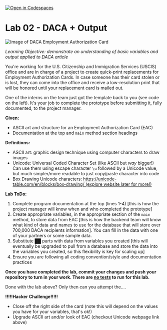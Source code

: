 [![Open in Codespaces](https://classroom.github.com/assets/launch-codespace-2972f46106e565e64193e422d61a12cf1da4916b45550586e14ef0a7c637dd04.svg)](https://classroom.github.com/open-in-codespaces?assignment_repo_id=18045386)
# Lab 02 - DACA + Output

![Image of DACA Employment Authorization Card](https://i.imgur.com/xRUVy3O.jpg)

_Learning Objective: demonstrate an understanding of basic variables and output applied to DACA article_

You're working for the U.S. Citizenship and Immigration Services (USCIS) office and are in charge of a project to create quick-print replacements for Employment Authorization Cards. In case someone has their card stolen or is lost, they can come into the office and receive a low-resolution print that will be honored until your replacement card is mailed out.

One of the interns on the team just got the template back to you (see code on the left). It's your job to complete the prototype before submitting it, fully documented, to the project manager.

**Given:**

- ASCII art and structure for an Employment Authorization Card (EAC)
- Documentation at the top and `main` method section headings

**Definitions:**

- ASCII art: graphic design technique using computer characters to draw images
- Unicode: Universal Coded Character Set (like ASCII but _way_ bigger!) Can use them using escape character `\u` followed by a Unicode value, but much simpler/more readable to just copy/paste character into code
- Box Drawing Unicode characters: [https://unicode-table.com/en/blocks/box-drawing/ (explore website later for more!)](https://unicode-table.com/en/blocks/box-drawing/)

**Lab ToDo:**

1. Complete program documentation at the top (lines 1-4) [this is how the project manager will know when and who completed the prototype]
2. Create appropriate variables, in the appropriate section of the `main` method, to store data from EAC [this is how the backend team will know what kind of data and names to use for the database that will store over 700,000 DACA recipients information]. You can fill in the data with one of your partners or some sample data.
3. Substitute ██ parts with data from variables you created [this will eventually be upgraded to pull from a database and store the data into the variables you created, so this flexibility is key for scaling up]
4. Ensure you are following all coding convention/style and documentation practices

**Once you have completed the lab, commit your changes and push your repository to turn in your work. There are <ins>no tests</ins> to run for this lab.**

Done with the lab above? Only then can you attempt the....

**!!!!!Hacker Challenge!!!!!**

- Close off the right side of the card (note this will depend on the values you have for your variables, that's ok!)
- Upgrade ASCII art and/or look of EAC (checkout Unicode webpage link above)